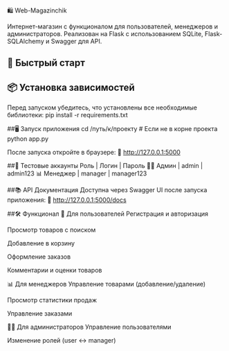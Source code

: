 🛍️ Web-Magazinchik

Интернет-магазин с функционалом для пользователей, менеджеров и администраторов. Реализован на Flask с использованием SQLite, Flask-SQLAlchemy и Swagger для API.

## 🚀 Быстрый старт

## 📦 Установка зависимостей
Перед запуском убедитесь, что установлены все необходимые библиотеки:
pip install -r requirements.txt

##🖥️ Запуск приложения
cd /путь/к/проекту  # Если не в корне проекта
python app.py

После запуска откройте в браузере:
🔗 http://127.0.0.1:5000

##🔑 Тестовые аккаунты
Роль	      |  Логин	 | Пароль
👨‍💼 Админ	  |  admin	 | admin123
📊 Менеджер	| manager  | manager123

##📚 API Документация
Доступна через Swagger UI после запуска приложения:
🔗 http://127.0.0.1:5000/docs

##🛠️ Функционал
👤 Для пользователей
Регистрация и авторизация

Просмотр товаров с поиском

Добавление в корзину

Оформление заказов

Комментарии и оценки товаров

📊 Для менеджеров
Управление товарами (добавление/удаление)

Просмотр статистики продаж

Управление заказами

👨‍💼 Для администраторов
Управление пользователями

Изменение ролей (user ↔ manager)
